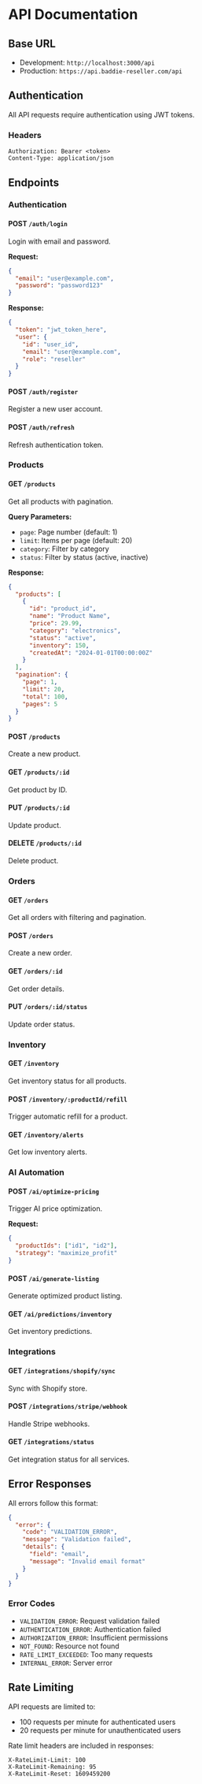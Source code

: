 # API Documentation

## Base URL
- Development: `http://localhost:3000/api`
- Production: `https://api.baddie-reseller.com/api`

## Authentication

All API requests require authentication using JWT tokens.

### Headers
```
Authorization: Bearer <token>
Content-Type: application/json
```

## Endpoints

### Authentication
#### POST `/auth/login`
Login with email and password.

**Request:**
```json
{
  "email": "user@example.com",
  "password": "password123"
}
```

**Response:**
```json
{
  "token": "jwt_token_here",
  "user": {
    "id": "user_id",
    "email": "user@example.com",
    "role": "reseller"
  }
}
```

#### POST `/auth/register`
Register a new user account.

#### POST `/auth/refresh`
Refresh authentication token.

### Products
#### GET `/products`
Get all products with pagination.

**Query Parameters:**
- `page`: Page number (default: 1)
- `limit`: Items per page (default: 20)
- `category`: Filter by category
- `status`: Filter by status (active, inactive)

**Response:**
```json
{
  "products": [
    {
      "id": "product_id",
      "name": "Product Name",
      "price": 29.99,
      "category": "electronics",
      "status": "active",
      "inventory": 150,
      "createdAt": "2024-01-01T00:00:00Z"
    }
  ],
  "pagination": {
    "page": 1,
    "limit": 20,
    "total": 100,
    "pages": 5
  }
}
```

#### POST `/products`
Create a new product.

#### GET `/products/:id`
Get product by ID.

#### PUT `/products/:id`
Update product.

#### DELETE `/products/:id`
Delete product.

### Orders
#### GET `/orders`
Get all orders with filtering and pagination.

#### POST `/orders`
Create a new order.

#### GET `/orders/:id`
Get order details.

#### PUT `/orders/:id/status`
Update order status.

### Inventory
#### GET `/inventory`
Get inventory status for all products.

#### POST `/inventory/:productId/refill`
Trigger automatic refill for a product.

#### GET `/inventory/alerts`
Get low inventory alerts.

### AI Automation
#### POST `/ai/optimize-pricing`
Trigger AI price optimization.

**Request:**
```json
{
  "productIds": ["id1", "id2"],
  "strategy": "maximize_profit"
}
```

#### POST `/ai/generate-listing`
Generate optimized product listing.

#### GET `/ai/predictions/inventory`
Get inventory predictions.

### Integrations
#### GET `/integrations/shopify/sync`
Sync with Shopify store.

#### POST `/integrations/stripe/webhook`
Handle Stripe webhooks.

#### GET `/integrations/status`
Get integration status for all services.

## Error Responses

All errors follow this format:
```json
{
  "error": {
    "code": "VALIDATION_ERROR",
    "message": "Validation failed",
    "details": {
      "field": "email",
      "message": "Invalid email format"
    }
  }
}
```

### Error Codes
- `VALIDATION_ERROR`: Request validation failed
- `AUTHENTICATION_ERROR`: Authentication failed
- `AUTHORIZATION_ERROR`: Insufficient permissions
- `NOT_FOUND`: Resource not found
- `RATE_LIMIT_EXCEEDED`: Too many requests
- `INTERNAL_ERROR`: Server error

## Rate Limiting

API requests are limited to:
- 100 requests per minute for authenticated users
- 20 requests per minute for unauthenticated users

Rate limit headers are included in responses:
```
X-RateLimit-Limit: 100
X-RateLimit-Remaining: 95
X-RateLimit-Reset: 1609459200
```